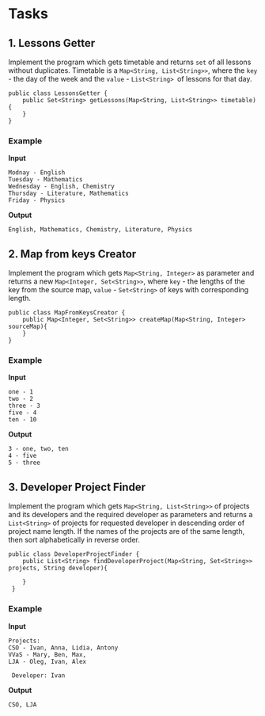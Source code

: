 # Tasks

## 1. Lessons Getter

Implement the program which gets timetable and returns `set` of all lessons without duplicates. Timetable is
a `Map<String, List<String>>`, where the `key` - the day of the week and the `value` - `List<String> `of lessons
for that day.

```
public class LessonsGetter {
    public Set<String> getLessons(Map<String, List<String>> timetable){
    }
}
```

### Example

**Input**

```
Modnay - English
Tuesday - Mathematics
Wednesday - English, Chemistry
Thursday - Literature, Mathematics
Friday - Physics
```

**Output**

```
English, Mathematics, Chemistry, Literature, Physics
```

## 2. Map from keys Creator

Implement the program which gets `Map<String, Integer>` as parameter and returns a new `Map<Integer, Set<String>>`,
where `key` - the lengths of the key from the source map, `value` - `Set<String>` of keys with corresponding length.

```
public class MapFromKeysCreator {
    public Map<Integer, Set<String>> createMap(Map<String, Integer> sourceMap){
    }
}
```

### Example

**Input**

```
one - 1
two - 2
three - 3
five - 4
ten - 10
```

**Output**

```
3 - one, two, ten
4 - five
5 - three
```

## 3. Developer Project Finder

Implement the program which gets `Map<String, List<String>>` of projects and its developers and the required
developer as parameters and returns a `List<String>` of projects for requested developer in descending order of project
name length. If the names of the projects are of the same length, then sort alphabetically in reverse order.

```
public class DeveloperProjectFinder {
    public List<String> findDeveloperProject(Map<String, Set<String>> projects, String developer){

    }
 }
```

### Example

**Input**

```
Projects:
CSO - Ivan, Anna, Lidia, Antony
VVaS - Mary, Ben, Max, 
LJA - Oleg, Ivan, Alex
 
 Developer: Ivan
```

**Output**

```
CSO, LJA
```
